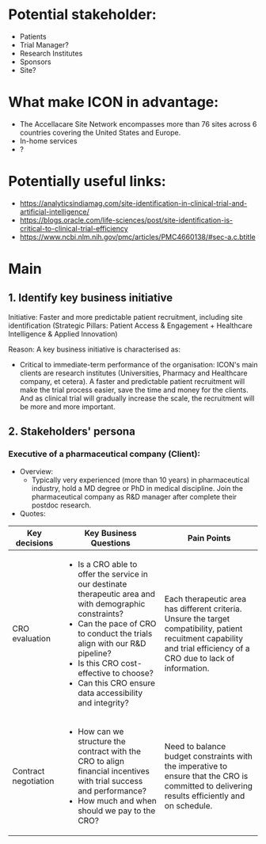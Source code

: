 # Potential stakeholder:
+ Patients
+ Trial Manager?
+ Research Institutes
+ Sponsors
+ Site?

# What make ICON in advantage:
+ The Accellacare Site Network encompasses more than 76 sites across 6 countries covering the United States and Europe. 
+ In-home services
+ ?

# Potentially useful links:
+ <https://analyticsindiamag.com/site-identification-in-clinical-trial-and-artificial-intelligence/>
+ <https://blogs.oracle.com/life-sciences/post/site-identification-is-critical-to-clinical-trial-efficiency>
+ <https://www.ncbi.nlm.nih.gov/pmc/articles/PMC4660138/#sec-a.c.btitle>

# Main
## 1. Identify key business initiative
Initiative: Faster and more predictable patient recruitment, including site identification (Strategic Pillars: Patient Access & Engagement + Healthcare Intelligence & Applied Innovation) 

Reason: A key business initiative is characterised as:
+ Critical to immediate-term performance of the organisation:
ICON's main clients are research institutes (Universities, Pharmacy and Healthcare company, et cetera). A faster and predictable patient recruitment will make the trial process easier, save the time and money for the clients. And as clinical trial will gradually increase the scale, the recruitment will be more and more important.

## 2. Stakeholders' persona
### Executive of a pharmaceutical company (Client):
+ Overview:
  + Typically very experienced (more than 10 years) in pharmaceutical industry,
    hold a MD degree or PhD in medical discipline. Join the pharmaceutical company as R&D manager after complete
    their postdoc research.
+ Quotes: 

| Key decisions        | Key Business Questions                                                                                                                                                                                                                                                                                             | Pain Points                                                                                                                                                            |
|----------------------|--------------------------------------------------------------------------------------------------------------------------------------------------------------------------------------------------------------------------------------------------------------------------------------------------------------------|------------------------------------------------------------------------------------------------------------------------------------------------------------------------|
| CRO evaluation       | <ul><li>Is a CRO able to offer the service in our destinate therapeutic area and with demographic constraints?</li><li>Can the pace of CRO to conduct the trials align with our R&D pipeline?</li><li>Is this CRO cost-effective to choose?</li><li>Can this CRO ensure data accessibility and integrity?</li><ul> | Each therapeutic area has different criteria. Unsure the target compatibility, patient recuitment capability and trial efficiency of a CRO due to lack of information. |
| Contract negotiation | <ul><li> How can we structure the contract with the CRO to align financial incentives with trial success and performance?</li><li>How much and when should we pay to the CRO?</li></ul>                                                                                                                            | Need to balance budget constraints with the imperative to ensure that the CRO is committed to delivering results efficiently and on schedule.                          |
